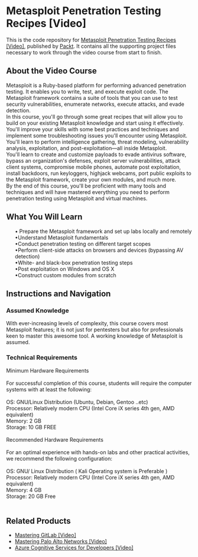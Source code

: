 # Metasploit Penetration Testing Recipes [Video]
This is the code repository for [Metasploit Penetration Testing Recipes [Video]]( https://www.packtpub.com/security/metasploit-penetration-testing-recipes-video), published by [Packt](https://www.packtpub.com/?utm_source=github). It contains all the supporting project files necessary to work through the video course from start to finish.
## About the Video Course
	
Metasploit is a Ruby-based platform for performing advanced penetration testing. It enables you to write, test, and execute exploit code. The Metasploit framework contains a suite of tools that you can use to test security vulnerabilities, enumerate networks, execute attacks, and evade detection.<br/>
In this course, you'll go through some great recipes that will allow you to build on your existing Metasploit knowledge and start using it effectively. You'll improve your skills with some best practices and techniques and implement some troubleshooting issues you'll encounter using Metasploit. You'll learn to perform intelligence gathering, threat modeling, vulnerability analysis, exploitation, and post-exploitation―all inside Metasploit.<br/>
You'll learn to create and customize payloads to evade antivirus software, bypass an organization's defenses, exploit server vulnerabilities, attack client systems, compromise mobile phones, automate post exploitation, install backdoors, run keyloggers, highjack webcams, port public exploits to the Metasploit framework, create your own modules, and much more.<br/>
By the end of this course, you'll be proficient with many tools and techniques and will have mastered everything you need to perform penetration testing using Metasploit and virtual machines.
<H2>What You Will Learn</H2>
<DIV class>

<UL>
• Prepare the Metasploit framework and set up labs locally and remotely<br/>
•Understand Metasploit fundamentals<br/>
•Conduct penetration testing on different target scopes<br/>
•Perform client-side attacks on browsers and devices (bypassing AV detection) <br/>
•White- and black-box penetration testing steps<br/>
•Post exploitation on Windows and OS X<br/>
•Construct custom modules from scratch<br/>
</LI></UL></DIV>

## Instructions and Navigation
### Assumed Knowledge
With ever-increasing levels of complexity, this course covers most Metasploit features; it is not just for pentesters but also for professionals keen to master this awesome tool.
A working knowledge of Metasploit is assumed.
### Technical Requirements <br/>
Minimum Hardware Requirements<br/><br/>
For successful completion of this course, students will require the computer systems with at least the following: <br/><br/>
OS: GNU/Linux Distribution (Ubuntu, Debian, Gentoo ..etc) <br/>
Processor: Relatively modern CPU (Intel Core iX series 4th gen,  AMD equivalent) <br/>
Memory: 2 GB <br/>
Storage: 10 GB FREE <br/><br/>
Recommended Hardware Requirements<br/><br/>
For an optimal experience with hands-on labs and other practical activities, we recommend the following configuration: <br/><br/>
OS: GNU/ Linux Distribution ( Kali Operating system is Preferable ) <br/>
Processor: Relatively modern CPU (Intel Core iX series 4th gen,  AMD equivalent) <br/>
Memory: 4 GB<br/>
Storage: 20 GB Free<br/><br/>

## Related Products
* [Mastering GitLab [Video]](https://www.packtpub.com/networking-and-servers/mastering-gitlab-video?utm_source=github&utm_medium=repository&utm_campaign=9781789537642)
* [Mastering Palo Alto Networks [Video]](https://www.packtpub.com/networking-and-servers/mastering-palo-alto-networks-video)
* [Azure Cognitive Services for Developers [Video]](https://www.packtpub.com/application-development/azure-cognitive-services-developers-video)

